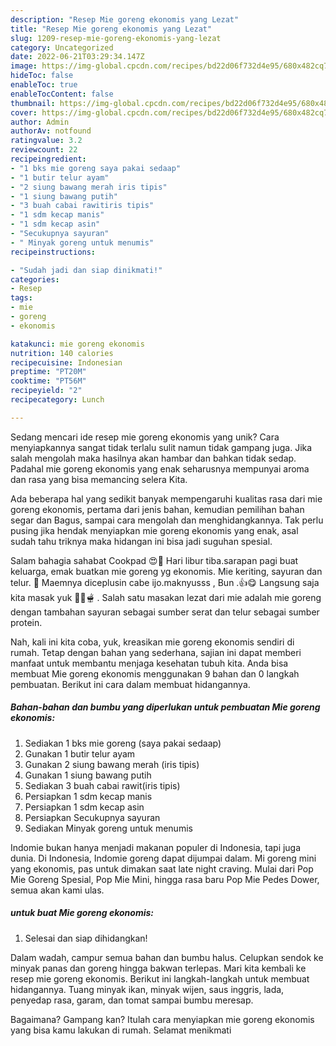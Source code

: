 ```yaml
---
description: "Resep Mie goreng ekonomis yang Lezat"
title: "Resep Mie goreng ekonomis yang Lezat"
slug: 1209-resep-mie-goreng-ekonomis-yang-lezat
category: Uncategorized
date: 2022-06-21T03:29:34.147Z
image: https://img-global.cpcdn.com/recipes/bd22d06f732d4e95/680x482cq70/mie-goreng-ekonomis-foto-resep-utama.jpg
hideToc: false
enableToc: true
enableTocContent: false
thumbnail: https://img-global.cpcdn.com/recipes/bd22d06f732d4e95/680x482cq70/mie-goreng-ekonomis-foto-resep-utama.jpg
cover: https://img-global.cpcdn.com/recipes/bd22d06f732d4e95/680x482cq70/mie-goreng-ekonomis-foto-resep-utama.jpg
author: Admin
authorAv: notfound
ratingvalue: 3.2
reviewcount: 22
recipeingredient:
- "1 bks mie goreng saya pakai sedaap"
- "1 butir telur ayam"
- "2 siung bawang merah iris tipis"
- "1 siung bawang putih"
- "3 buah cabai rawitiris tipis"
- "1 sdm kecap manis"
- "1 sdm kecap asin"
- "Secukupnya sayuran"
- " Minyak goreng untuk menumis"
recipeinstructions:

- "Sudah jadi dan siap dinikmati!"
categories:
- Resep
tags:
- mie
- goreng
- ekonomis

katakunci: mie goreng ekonomis 
nutrition: 140 calories
recipecuisine: Indonesian
preptime: "PT20M"
cooktime: "PT56M"
recipeyield: "2"
recipecategory: Lunch

---
```





Sedang mencari ide resep mie goreng ekonomis yang unik? Cara menyiapkannya sangat tidak terlalu sulit namun tidak gampang juga. Jika salah mengolah maka hasilnya akan hambar dan bahkan tidak sedap. Padahal mie goreng ekonomis yang enak seharusnya mempunyai aroma dan rasa yang bisa memancing selera Kita.





Ada beberapa hal yang sedikit banyak mempengaruhi kualitas rasa dari mie goreng ekonomis, pertama dari jenis bahan, kemudian pemilihan bahan segar dan Bagus, sampai cara mengolah dan menghidangkannya. Tak perlu pusing jika hendak menyiapkan mie goreng ekonomis yang enak,      asal sudah tahu triknya maka hidangan ini bisa jadi suguhan spesial.














Salam bahagia sahabat Cookpad 😍🙏 Hari libur tiba.sarapan pagi buat keluarga, emak buatkan mie goreng yg ekonomis. Mie keriting, sayuran dan telur. 🍝 Maemnya diceplusin cabe ijo.maknyusss , Bun .👍😋 Langsung saja kita masak yuk 🧑‍🍳🫕 . Salah satu masakan lezat dari mie adalah mie goreng dengan tambahan sayuran sebagai sumber serat dan telur sebagai sumber protein.






Nah, kali ini kita coba, yuk, kreasikan mie goreng ekonomis sendiri di rumah. Tetap dengan bahan yang sederhana, sajian ini dapat memberi manfaat untuk membantu menjaga kesehatan tubuh kita. Anda bisa membuat Mie goreng ekonomis menggunakan 9 bahan dan 0 langkah pembuatan. Berikut ini cara dalam membuat hidangannya.

<!--inarticleads1-->

##### Bahan-bahan dan bumbu yang diperlukan untuk pembuatan Mie goreng ekonomis:

1. Sediakan 1 bks mie goreng (saya pakai sedaap)
1. Gunakan 1 butir telur ayam
1. Gunakan 2 siung bawang merah (iris tipis)
1. Gunakan 1 siung bawang putih
1. Sediakan 3 buah cabai rawit(iris tipis)
1. Persiapkan 1 sdm kecap manis
1. Persiapkan 1 sdm kecap asin
1. Persiapkan Secukupnya sayuran
1. Sediakan  Minyak goreng untuk menumis


Indomie bukan hanya menjadi makanan populer di Indonesia, tapi juga dunia. Di Indonesia, Indomie goreng dapat dijumpai dalam. Mi goreng mini yang ekonomis, pas untuk dimakan saat late night craving. Mulai dari Pop Mie Goreng Spesial, Pop Mie Mini, hingga rasa baru Pop Mie Pedes Dower, semua akan kami ulas. 

<!--inarticleads2-->

#####  untuk buat Mie goreng ekonomis:


1. Selesai dan siap dihidangkan!

Dalam wadah, campur semua bahan dan bumbu halus. Celupkan sendok ke minyak panas dan goreng hingga bakwan terlepas. Mari kita kembali ke resep mie goreng ekonomis. Berikut ini langkah-langkah untuk membuat hidangannya. Tuang minyak ikan, minyak wijen, saus inggris, lada, penyedap rasa, garam, dan tomat sampai bumbu meresap. 

Bagaimana? Gampang kan? Itulah cara menyiapkan mie goreng ekonomis yang bisa kamu lakukan di rumah. Selamat menikmati
